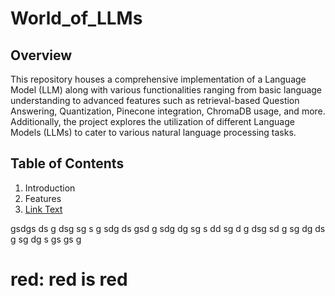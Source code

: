 # World_of_LLMs

## Overview

This repository houses a comprehensive implementation of a Language Model (LLM) along with various functionalities ranging from basic language understanding to advanced features such as retrieval-based Question Answering, Quantization, Pinecone integration, ChromaDB usage, and more. Additionally, the project explores the utilization of different Language Models (LLMs) to cater to various natural language processing tasks.

## Table of Contents
1. Introduction
2. Features
3. [Link Text](#red)




gsdgs
ds
g
dsg
sg
s
g
sdg
ds
gsd
g
sdg
dg
sg
s
dd
sg
d
g
dsg
sd
g
sg
dg
ds
g
sg
dg
s
gs
gs
g



# red: red is red
